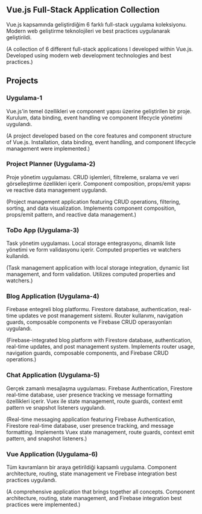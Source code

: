 ## Vue.js Full-Stack Application Collection

Vue.js  kapsamında geliştirdiğim 6 farklı full-stack uygulama koleksiyonu. Modern web geliştirme teknolojileri ve best practices uygulanarak geliştirildi.

(A collection of 6 different full-stack applications I developed within Vue.js. Developed using modern web development technologies and best practices.)



## Projects

### Uygulama-1

Vue.js'in temel özellikleri ve component yapısı üzerine geliştirilen bir proje. Kurulum, data binding, event handling ve component lifecycle yönetimi uygulandı.

(A project developed based on the core features and component structure of Vue.js. Installation, data binding, event handling, and component lifecycle management were implemented.)


### Project Planner (Uygulama-2)

Proje yönetim uygulaması. CRUD işlemleri, filtreleme, sıralama ve veri görselleştirme özellikleri içerir. Component composition, props/emit yapısı ve reactive data management uygulandı.

(Project management application featuring CRUD operations, filtering, sorting, and data visualization. Implements component composition, props/emit pattern, and reactive data management.)

### ToDo App (Uygulama-3)

Task yönetim uygulaması. Local storage entegrasyonu, dinamik liste yönetimi ve form validasyonu içerir. Computed properties ve watchers kullanıldı.

(Task management application with local storage integration, dynamic list management, and form validation. Utilizes computed properties and watchers.)

### Blog Application (Uygulama-4)

Firebase entegreli blog platformu. Firestore database, authentication, real-time updates ve post management sistemi. Router kullanımı, navigation guards, composable components ve Firebase CRUD operasyonları uygulandı.

(Firebase-integrated blog platform with Firestore database, authentication, real-time updates, and post management system. Implements router usage, navigation guards, composable components, and Firebase CRUD operations.)

### Chat Application (Uygulama-5)

Gerçek zamanlı mesajlaşma uygulaması. Firebase Authentication, Firestore real-time database, user presence tracking ve message formatting özellikleri içerir. Vuex ile state management, route guards, context emit pattern ve snapshot listeners uygulandı.

(Real-time messaging application featuring Firebase Authentication, Firestore real-time database, user presence tracking, and message formatting. Implements Vuex state management, route guards, context emit pattern, and snapshot listeners.)

### Vue Application (Uygulama-6)

Tüm kavramların bir araya getirildiği kapsamlı uygulama. Component architecture, routing, state management ve Firebase integration best practices uygulandı.

(A comprehensive application that brings together all concepts. Component architecture, routing, state management, and Firebase integration best practices were implemented.)

